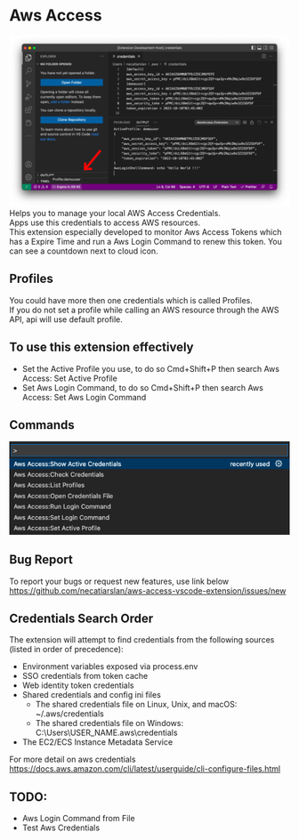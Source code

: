 # Aws Access 
![screenshoot](./media/MainScreen.png)
Helps you to manage your local AWS Access Credentials.\
Apps use this credentials to access AWS resources.\
This extension especially developed to monitor Aws Access Tokens which has a Expire Time and run a Aws Login Command to renew this token. You can see a countdown next to cloud icon.

## Profiles
You could have more then one credentials which is called Profiles.\
If you do not set a profile while calling an AWS resource through the AWS API, api will use default profile.

## To use this extension effectively
- Set the Active Profile you use, to do so Cmd+Shift+P then search Aws Access: Set Active Profile
- Set Aws Login Command, to do so Cmd+Shift+P then search Aws Access: Set Aws Login Command

## Commands
![screenshoot](./media/CommandPalette.png)


## Bug Report
To report your bugs or request new features, use link below\
https://github.com/necatiarslan/aws-access-vscode-extension/issues/new

## Credentials Search Order
The extension will attempt to find credentials from the following sources (listed in order of precedence):
- Environment variables exposed via process.env
- SSO credentials from token cache
- Web identity token credentials
- Shared credentials and config ini files
    - The shared credentials file on Linux, Unix, and macOS: ~/.aws/credentials
    - The shared credentials file on Windows: C:\Users\USER_NAME\.aws\credentials
- The EC2/ECS Instance Metadata Service

For more detail on aws credentials
https://docs.aws.amazon.com/cli/latest/userguide/cli-configure-files.html

## TODO:
- Aws Login Command from File
- Test Aws Credentials

